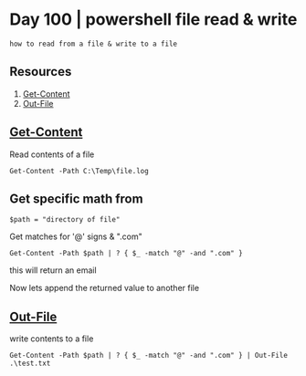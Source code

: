 # Day 100 | powershell file read & write

    how to read from a file & write to a file

## Resources

1. [Get-Content](#get-content)
1. [Out-File](#out-file)

## [Get-Content](https://learn.microsoft.com/en-us/powershell/module/microsoft.powershell.management/get-content?view=powershell-7.4)

Read contents of a file

`Get-Content -Path C:\Temp\file.log`

## Get specific math from

`$path = "directory of file"`

Get matches for '@' signs & ".com"

`Get-Content -Path $path | ? { $_ -match "@" -and ".com" }`

this will return an email

Now lets append the returned value to another file

## [Out-File](https://learn.microsoft.com/en-us/powershell/module/microsoft.powershell.utility/out-file?view=powershell-7.4)

write contents to a file

`Get-Content -Path $path | ? { $_ -match "@" -and ".com" } | Out-File .\test.txt`

